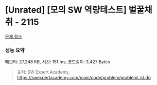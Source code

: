 # [Unrated] [모의 SW 역량테스트] 벌꿀채취 - 2115 

[문제 링크](https://swexpertacademy.com/main/code/problem/problemDetail.do?contestProbId=AV5V4A46AdIDFAWu) 

### 성능 요약

메모리: 27,248 KB, 시간: 151 ms, 코드길이: 3,427 Bytes



> 출처: SW Expert Academy, https://swexpertacademy.com/main/code/problem/problemList.do